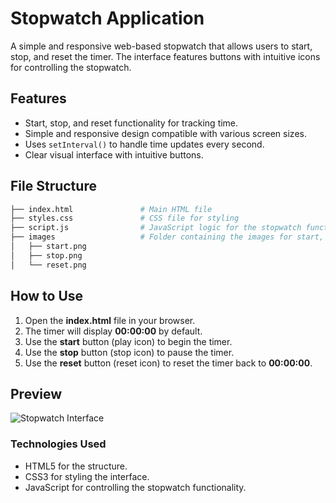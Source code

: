 # Stopwatch Application

A simple and responsive web-based stopwatch that allows users to start, stop, and reset the timer. The interface features buttons with intuitive icons for controlling the stopwatch.

## Features

- Start, stop, and reset functionality for tracking time.
- Simple and responsive design compatible with various screen sizes.
- Uses `setInterval()` to handle time updates every second.
- Clear visual interface with intuitive buttons.

## File Structure

```bash
├── index.html               # Main HTML file
├── styles.css               # CSS file for styling
├── script.js                # JavaScript logic for the stopwatch functionality
├── images                   # Folder containing the images for start, stop, and reset buttons
│   ├── start.png
│   ├── stop.png
│   └── reset.png
```

## How to Use

1. Open the **index.html** file in your browser.
2. The timer will display **00:00:00** by default.
3. Use the **start** button (play icon) to begin the timer.
4. Use the **stop** button (stop icon) to pause the timer.
5. Use the **reset** button (reset icon) to reset the timer back to **00:00:00**.

## Preview

![Stopwatch Interface](images/preview.png)

### Technologies Used

- HTML5 for the structure.
- CSS3 for styling the interface.
- JavaScript for controlling the stopwatch functionality.
